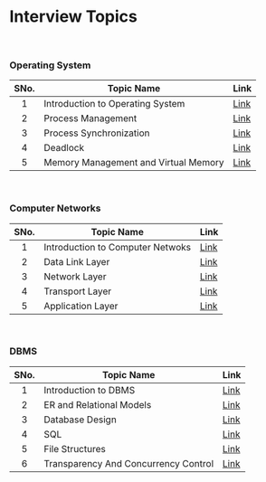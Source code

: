 # Interview Topics

<br/>

### Operating System

| SNo. | Topic Name                           | Link |
|:----:|--------------------------------------|------|
| 1    | Introduction to Operating System     | [Link](./Resources/OS/OS1.html) |
| 2    | Process Management                   | [Link](./Resources/OS/OS2.html) |
| 3    | Process Synchronization              | [Link](./Resources/OS/OS3.html) |
| 4    | Deadlock                             | [Link](./Resources/OS/OS4.html) |
| 5    | Memory Management and Virtual Memory | [Link](./Resources/OS/OS5.html) |

<br/>

### Computer Networks

| SNo. | Topic Name                           | Link |
|:----:|--------------------------------------|------|
| 1    | Introduction to Computer Netwoks     | [Link](./Resources/CN/1.html) |
| 2    | Data Link Layer                      | [Link](./Resources/CN/2.html) |
| 3    | Network Layer                        | [Link](./Resources/CN/3.html) |
| 4    | Transport Layer                      | [Link](./Resources/CN/4.html) |
| 5    | Application Layer                    | [Link](./Resources/CN/5.html) |


<br/>

### DBMS

| SNo. | Topic Name                           | Link |
|:----:|--------------------------------------|------|
| 1    | Introduction to DBMS                 | [Link](./Resources/DB/1.html) |
| 2    | ER and Relational Models             | [Link](./Resources/DB/2.html) |
| 3    | Database Design                      | [Link](./Resources/DB/3.html) |
| 4    | SQL                                  | [Link](./Resources/DB/4.html) |
| 5    | File Structures                      | [Link](./Resources/DB/5.html) |
| 6    | Transparency And Concurrency Control | [Link](./Resources/DB/5.html) |


